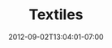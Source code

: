 ---
title: "Textiles"
date: 2012-09-02T13:04:01-07:00
draft: false

image: sewing-2024x1518.jpeg

subTitle: Make textiles with our sewing equipment

---